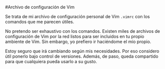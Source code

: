 #Archivo de configuración de Vim

Se trata de mi archivo de configuración personal de Vim `.vimrc`
con los comandos que me parecen útiles.

No pretendo ser exhaustivo con los comandos. Existen miles de archivos
de configuración de Vim por la red listos para ser incluidos en tu propio
ambiente de Vim. Sin embargo, yo prefiero ir haciéndome el mío propio.

Estoy seguro que irá cambiando según mis necesidades. Por eso considero
útil ponerlo bajo control de versiones. Además, de paso, queda compartido
para que cualquiera pueda usarlo a su gusto.
